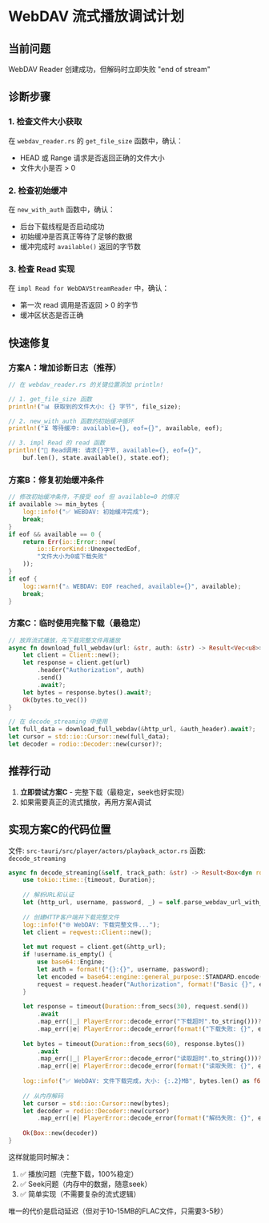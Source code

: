 # WebDAV 流式播放调试计划

## 当前问题
WebDAV Reader 创建成功，但解码时立即失败 "end of stream"

## 诊断步骤

### 1. 检查文件大小获取
在 `webdav_reader.rs` 的 `get_file_size` 函数中，确认：
- HEAD 或 Range 请求是否返回正确的文件大小
- 文件大小是否 > 0

### 2. 检查初始缓冲
在 `new_with_auth` 函数中，确认：
- 后台下载线程是否启动成功
- 初始缓冲是否真正等待了足够的数据
- 缓冲完成时 `available()` 返回的字节数

### 3. 检查 Read 实现
在 `impl Read for WebDAVStreamReader` 中，确认：
- 第一次 read 调用是否返回 > 0 的字节
- 缓冲区状态是否正确

## 快速修复

### 方案A：增加诊断日志（推荐）
```rust
// 在 webdav_reader.rs 的关键位置添加 println!

// 1. get_file_size 函数
println!("📊 获取到的文件大小: {} 字节", file_size);

// 2. new_with_auth 函数的初始缓冲循环
println!("⏳ 等待缓冲: available={}, eof={}", available, eof);

// 3. impl Read 的 read 函数
println!("📖 Read调用: 请求{}字节, available={}, eof={}", 
    buf.len(), state.available(), state.eof);
```

### 方案B：修复初始缓冲条件
```rust
// 修改初始缓冲条件，不接受 eof 但 available=0 的情况
if available >= min_bytes {
    log::info!("✅ WEBDAV: 初始缓冲完成");
    break;
}
if eof && available == 0 {
    return Err(io::Error::new(
        io::ErrorKind::UnexpectedEof, 
        "文件大小为0或下载失败"
    ));
}
if eof {
    log::warn!("⚠️ WEBDAV: EOF reached, available={}", available);
    break;
}
```

### 方案C：临时使用完整下载（最稳定）
```rust
// 放弃流式播放，先下载完整文件再播放
async fn download_full_webdav(url: &str, auth: &str) -> Result<Vec<u8>> {
    let client = Client::new();
    let response = client.get(url)
        .header("Authorization", auth)
        .send()
        .await?;
    let bytes = response.bytes().await?;
    Ok(bytes.to_vec())
}

// 在 decode_streaming 中使用
let full_data = download_full_webdav(&http_url, &auth_header).await?;
let cursor = std::io::Cursor::new(full_data);
let decoder = rodio::Decoder::new(cursor)?;
```

## 推荐行动

1. **立即尝试方案C** - 完整下载（最稳定，seek也好实现）
2. 如果需要真正的流式播放，再用方案A调试

## 实现方案C的代码位置

文件: `src-tauri/src/player/actors/playback_actor.rs`
函数: `decode_streaming`

```rust
async fn decode_streaming(&self, track_path: &str) -> Result<Box<dyn rodio::Source<Item = i16> + Send>> {
    use tokio::time::{timeout, Duration};
    
    // 解析URL和认证
    let (http_url, username, password, _) = self.parse_webdav_url_with_config(track_path)?;
    
    // 创建HTTP客户端并下载完整文件
    log::info!("🌐 WebDAV: 下载完整文件...");
    let client = reqwest::Client::new();
    
    let mut request = client.get(&http_url);
    if !username.is_empty() {
        use base64::Engine;
        let auth = format!("{}:{}", username, password);
        let encoded = base64::engine::general_purpose::STANDARD.encode(auth);
        request = request.header("Authorization", format!("Basic {}", encoded));
    }
    
    let response = timeout(Duration::from_secs(30), request.send())
        .await
        .map_err(|_| PlayerError::decode_error("下载超时".to_string()))?
        .map_err(|e| PlayerError::decode_error(format!("下载失败: {}", e)))?;
    
    let bytes = timeout(Duration::from_secs(60), response.bytes())
        .await
        .map_err(|_| PlayerError::decode_error("读取超时".to_string()))?
        .map_err(|e| PlayerError::decode_error(format!("读取失败: {}", e)))?;
    
    log::info!("✅ WebDAV: 文件下载完成，大小: {:.2}MB", bytes.len() as f64 / 1024.0 / 1024.0);
    
    // 从内存解码
    let cursor = std::io::Cursor::new(bytes);
    let decoder = rodio::Decoder::new(cursor)
        .map_err(|e| PlayerError::decode_error(format!("解码失败: {}", e)))?;
    
    Ok(Box::new(decoder))
}
```

这样就能同时解决：
1. ✅ 播放问题（完整下载，100%稳定）
2. ✅ Seek问题（内存中的数据，随意seek）
3. ✅ 简单实现（不需要复杂的流式逻辑）

唯一的代价是启动延迟（但对于10-15MB的FLAC文件，只需要3-5秒）



















